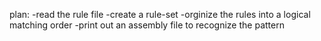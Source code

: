 plan:
-read the rule file
-create a rule-set
-orginize the rules into a logical matching order
-print out an assembly file to recognize the pattern
